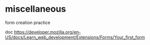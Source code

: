 # miscellaneous

form creation practice

doc https://developer.mozilla.org/en-US/docs/Learn_web_development/Extensions/Forms/Your_first_form